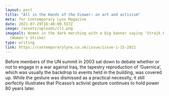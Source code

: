 ```yaml
---
layout: post
title: "All in the Hands of the Viewer: on art and activism"
meta: for Contemporary Lynx Magazine
date: 2021-07-29T16:40:00.557Z
image: /assets/uploads/cl1.png
imagealt: Women in the dark marching with a big banner saying 'Strajk Kobiet'
  (Women's Strike)
type: writing
link: https://contemporarylynx.co.uk/issue/issue-1-15-2021
---
```

Before members of the UN summit in 2003 sat down to debate whether or not to engage in a war against Iraq, the tapestry reproduction of ‘Guernica’, which was usually the backdrop to events held in the building, was covered up. While the gesture was dismissed as a practical necessity, it still perfectly illustrates that Picasso’s activist gesture continues to hold power 80 years later.